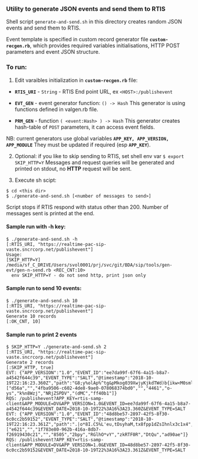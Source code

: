 ### Utility to generate JSON events and send them to RTIS

Shell script `generate-and-send.sh` in this directory creates random
JSON events and send them to RTIS.

Event template is specified in custom record generator file **`custom-recgen.rb`**,
which provides required variables initialisations,
HTTP POST parameters and event JSON structure.

### To run:

1. Edit varaibles initialization in **`custom-recgen.rb`** file:

- **`RTIS_URI`** - `String` - RTIS End point URL, ex `<HOST>:/publishevent`

- **`EVT_GEN`** - event generator function: `() -> Hash`
  This generator is using functions defined in valgen.rb file.

- **`PRM_GEN`** - function `( <event:Hash> ) -> Hash`
  This generator creates hash-table of `POST` parameters,
  it can access event fields.

NB: current generators use global variables
    **`APP_KEY, APP_VERSION, APP_MODULE`**
  They must be updated if required (esp **`APP_KEY`**).

2. Optional: if you like to skip sending to RTIS, set shell env var
   `$ export SKIP_HTTP=Y`
   Messages and request queries will be generated and printed on stdout,
no **HTTP** request will be sent.

3. Execute sh scipt:

```
$ cd <this dir>
$ ./generate-and-send.sh [<number of messages to send>]
```

Script stops if RTIS respond with status other than 200.
Number of messages sent is printed at the end.

#### Sample run with -h key:
```
$ ./generate-and-send.sh -h
[:RTIS_URI, "https://realtime-pac-sip-vaste.sncrcorp.net/publishevent"]
Usage:
[SKIP_HTTP=Y] /media/sf_C_DRIVE/Users/svol0001/prj/svc/git/BDA/sip/tools/gen-evt/gen-n-send.rb <REC_CNT:10>
  env SKIP_HTTP=Y - do not send http, print json only
```

#### Sample run to send 10 events:
```
$ ./generate-and-send.sh 10
[:RTIS_URI, "https://realtime-pac-sip-vaste.sncrcorp.net/publishevent"]
Generate 10 records
[:OK_CNT, 10]
```

#### Sample run to print 2 events
```
$ SKIP_HTTP=Y ./generate-and-send.sh 2
[:RTIS_URI, "https://realtime-pac-sip-vaste.sncrcorp.net/publishevent"]
Generate 2 records
[:SKIP_HTTP, true]
EVT: {"APP_VERSION":"1.0","EVENT_ID":"ee7da99f-67f6-4a15-b8a7-a4542f644c39","EVENT_TYPE":"SALT","@timestamp":"2018-10-19T22:16:23.360Z","path":"G8;y%olAp%^tg&pMkog039XwjyKjkdTWd)b{ikw<M0smlGti<a,k.N/{Jr","payload":["d56a","","4fba9506-c602-4de8-9ae0-078068374bd0","","4461","o-ys","k%n8Wzj","NRjZSPDV","(dMC","ff40b1"]}
RQS: /publishevent?APP_KEY=rtis-samp-client&APP_MODULE=DV&APP_VERSION=1.0&EVENT_ID=ee7da99f-67f6-4a15-b8a7-a4542f644c39&EVENT_DATE=2018-10-19T22%3A16%3A23.360Z&EVENT_TYPE=SALT
EVT: {"APP_VERSION":"1.0","EVENT_ID":"48d8be57-2897-42f5-8f30-6c0cc2b59152","EVENT_TYPE":"SALT","@timestamp":"2018-10-19T22:16:23.361Z","path":".|o*8I.C5%L'eu,tDsyhaM,tx8fpp1dZsIhnlx3c1x4","payload":["e621","","1f783e80-962b-416a-8db7-f26919430c21","","8505","2bpy","RGlhO*vY","zkRTF0R","DtQu","ad90ae"]}
RQS: /publishevent?APP_KEY=rtis-samp-client&APP_MODULE=DV&APP_VERSION=1.0&EVENT_ID=48d8be57-2897-42f5-8f30-6c0cc2b59152&EVENT_DATE=2018-10-19T22%3A16%3A23.361Z&EVENT_TYPE=SALT
```
